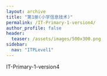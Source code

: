 ```yaml
---
layout: archive
title: "第1册(小学信息技术)"
permalink: /IT-Primary-1-version4/
author_profile: false
header:
  teaser: /assets/images/500x300.png
sidebar:
  nav: "ITPLevel1"
---
```


IT-Primary-1-version4
